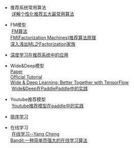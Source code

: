 


+ 推荐系统常用算法  
  [详解个性化推荐五大最常用算法](https://zhuanlan.zhihu.com/p/27768663)  

+ FM模型  
  [FM算法](http://blog.csdn.net/google19890102/article/details/45532745)  
  [FM(Factorization Machines)推荐算法原理](http://www.cnblogs.com/pinard/p/6370127.html)  
  [深入浅出ML之Factorization家族](http://www.52caml.com/head_first_ml/ml-chapter9-factorization-family/)  
  
 
+ [深度学习在推荐系统中的应用](https://zhuanlan.zhihu.com/p/27231244)  
  
+ Wide&Deep模型  
  [Paper](http://delivery.acm.org/10.1145/2990000/2988454/p7-cheng.pdf?ip=180.76.13.8&id=2988454&acc=OA&key=4D4702B0C3E38B35%2E4D4702B0C3E38B35%2E4D4702B0C3E38B35%2E5945DC2EABF3343C&CFID=954429471&CFTOKEN=89666912&__acm__=1498911787_8e7a630fecd50447d197a89409c9eb92)  
  [Official Tutorial](https://www.tensorflow.org/tutorials/wide_and_deep)  
  [Wide & Deep Learning: Better Together with TensorFlow](https://research.googleblog.com/2016/06/wide-deep-learning-better-together-with.html)  
  [Wide&Deep在PaddlePaddle中的实践](http://models.paddlepaddle.org/2017/05/24/ctr-README.html)  

+ Youtube推荐模型  
  [Youtube推荐模型在paddle中的实践](http://book.paddlepaddle.org/index.cn.html)  
+ [排序学习](http://models.paddlepaddle.org/2017/04/21/ltr-README.html)
+ 在线学习  
  [在线学习--Yang Cheng](http://wxwidget.github.io/blog/2014/01/24/online-learning-survey/)  
  [Bandit:一种简单而强大的在线学习算法](http://blog.findshine.com/2015/01/03/bandit.html)

